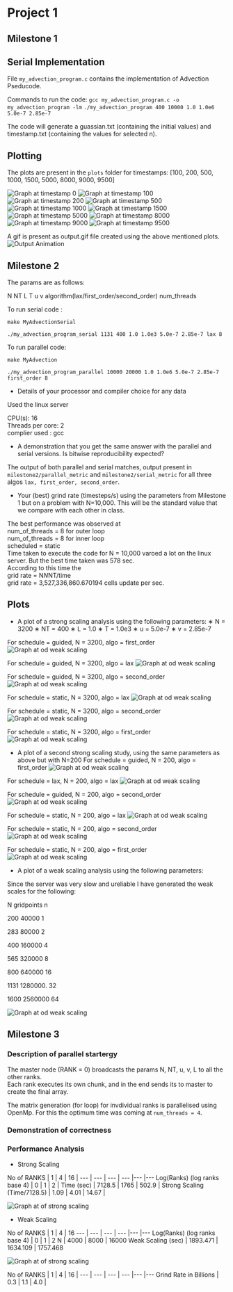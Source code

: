 # Project 1

## Milestone 1

## Serial Implementation

File `my_advection_program.c` contains the implementation of Advection Pseducode.

Commands to run the code:
`gcc my_advection_program.c -o my_advection_program -lm`
`./my_advection_program 400 10000 1.0 1.0e6 5.0e-7 2.85e-7`

The code will generate a guassian.txt (containing the initial values) and timestamp.txt (containing the values for selected n).

## Plotting

The plots are present in the `plots` folder for timestamps:
[100, 200, 500, 1000, 1500, 5000, 8000, 9000, 9500]

![Graph at timestamp 0](./scripts/plots/image0.png)
![Graph at timestamp 100](./scripts/plots/image1.png)
![Graph at timestamp 200](./scripts/plots/image2.png)
![Graph at timestamp 500](./scripts/plots/image3.png)
![Graph at timestamp 1000](./scripts/plots/image4.png)
![Graph at timestamp 1500](./scripts/plots/image5.png)
![Graph at timestamp 5000](./scripts/plots/image6.png)
![Graph at timestamp 8000](./scripts/plots/image7.png)
![Graph at timestamp 9000](./scripts/plots/image8.png)
![Graph at timestamp 9500](./scripts/plots/image9.png)

A gif is present as output.gif file created using the above mentioned plots.
![Output Animation](output.gif)


## Milestone 2

The params are as follows:

N NT L T u v algorithm(lax/first_order/second_order) num_threads

To run serial code :

`make MyAdvectionSerial`

`./my_advection_program_serial 1131 400 1.0 1.0e3 5.0e-7 2.85e-7 lax 8`

To run parallel code:

`make MyAdvection`

`./my_advection_program_parallel 10000 20000 1.0 1.0e6 5.0e-7 2.85e-7 first_order 8`

- Details of your processor and compiler choice for any data

Used the linux server <br />

CPU(s): 16 <br />
Threads per core: 2 <br />
complier used : gcc <br />

- A demonstration that you get the same answer with the parallel and serial versions. Is bitwise
reproducibility expected?<br />

The output of both parallel and serial matches, output present in `milestone2/parallel_metric` and `milestone2/serial_metric`
for all three algos `lax, first_order, second_order`.
- Your (best) grind rate (timesteps/s) using the parameters from Milestone 1 but on a problem with
N=10,000. This will be the standard value that we compare with each other in class.<br />

The best performance was observed at <br />
num_of_threads = 8 for outer loop <br />
num_of_threads = 8 for inner loop <br />
scheduled = static <br />
Time taken to execute the code for N = 10,000 varoed a lot on the linux server. But the best time taken was 578 sec.<br />
According to this time the <br />
grid rate = N*N*NT/time <br />
grid rate = 3,527,336,860.670194 cells update per sec.<br />

## Plots

- A plot of a strong scaling analysis using the following parameters:
∗ N = 3200
∗ NT = 400
∗ L = 1.0
∗ T = 1.0e3
∗ u = 5.0e-7
∗ v = 2.85e-7

For schedule = guided, N = 3200, algo = first_order
![Graph at od weak scaling](./milestone2/images/3200N_first_order_guided.png)

For schedule = guided, N = 3200, algo = lax
![Graph at od weak scaling](./milestone2/images/3200N_lax_guided.png)

For schedule = guided, N = 3200, algo = second_order
![Graph at od weak scaling](./milestone2/images/3200N_second_order_guided.png)

For schedule = static, N = 3200, algo = lax
![Graph at od weak scaling](./milestone2/images/3200N_lax_static.png)


For schedule = static, N = 3200, algo = second_order
![Graph at od weak scaling](./milestone2/images/3200N_second_order_static.png)

For schedule = static, N = 3200, algo = first_order
![Graph at od weak scaling](./milestone2/images/3200N_first_order_static.png)


- A plot of a second strong scaling study, using the same parameters as above but with N=200
For schedule = guided, N = 200, algo = first_order
![Graph at od weak scaling](./milestone2/images/200N_first_order_guided.png)

For schedule = lax, N = 200, algo = lax
![Graph at od weak scaling](./milestone2/images/200N_lax_guided.png)

For schedule = guided, N = 200, algo = second_order
![Graph at od weak scaling](./milestone2/images/200N_second_order_guided.png)

For schedule = static, N = 200, algo = lax
![Graph at od weak scaling](./milestone2/images/200N_lax_static.png)


For schedule = static, N = 200, algo = second_order
![Graph at od weak scaling](./milestone2/images/200N_second_order_static.png)

For schedule = static, N = 200, algo = first_order
![Graph at od weak scaling](./milestone2/images/200N_first_order_static.png)


- A plot of a weak scaling analysis using the following parameters:

Since the server was very slow and ureliable I have generated the weak scales for the following:

N        gridpoints      n

200       40000          1

283       80000          2

400       160000         4

565       320000         8

800       640000         16

1131      1280000.       32

1600      2560000        64

![Graph at od weak scaling](./milestone2/images/weak_scale.png)


## Milestone 3

### Description of parallel startergy

The master node (RANK = 0) broadcasts the params N, NT, u, v, L to all the other ranks. <br/>
Each rank executes its own chunk, and in the end sends its to master to create the final array.

The matrix generation (for loop) for invdividual ranks is parallelised using OpenMp. For this the optimum
time was coming at `num_threads = 4`.

### Demonstration of correctness

### Performance Analysis

- Strong Scaling

No of RANKS | 1 | 4 | 16 |
--- | --- | --- | --- |--- |---
Log(Ranks) (log ranks base 4) | 0 | 1 | 2 |
Time (sec) | 7128.5 | 1765 | 502.9 |
Strong Scaling (Time/7128.5) | 1.09 | 4.01 | 14.67 |

![Graph at of strong scaling](./milestone3/strong_scale.png)

- Weak Scaling

No of RANKS | 1 | 4 | 16 
--- | --- | --- | --- |--- |---
Log(Ranks) (log ranks base 4) | 0 | 1 | 2 
N | 4000 | 8000 | 16000 
Weak Scaling (sec) | 1893.471 | 1634.109 | 1757.468 

![Graph at of strong scaling](./milestone3/weak_scale.png)

No of RANKS | 1 | 4 | 16 |
--- | --- | --- | --- |--- |---
Grind Rate in Billions | 0.3 | 1.1 | 4.0 |